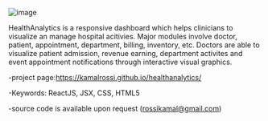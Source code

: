 ![image](https://user-images.githubusercontent.com/14850405/176664114-0d005ada-58d8-4434-8f31-f0391d24b4ae.png)

HealthAnalytics is a responsive dashboard which helps clinicians to visualize an manage hospital acitivies. Major modules involve doctor, patient, appointment, department, billing, inventory, etc. Doctors are able to visualize patient admission, revenue earning, department activites and event appointment notifications through interactive visual graphics.

-project page:https://kamalrossi.github.io/healthanalytics/

-Keywords: ReactJS, JSX, CSS, HTML5

-source code is available upon request (rossikamal@gmail.com)



